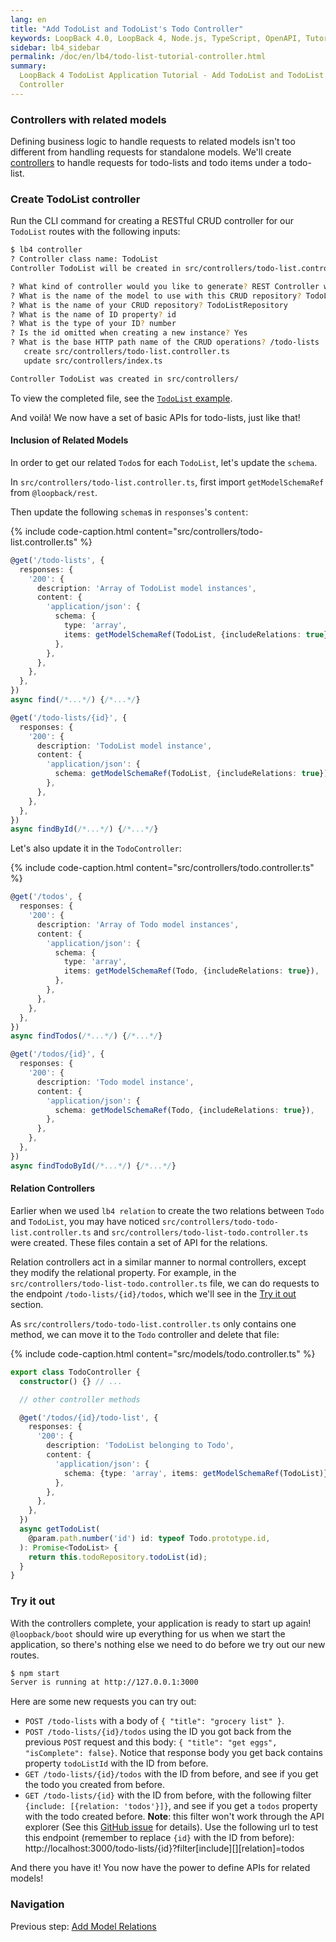 ```yaml
---
lang: en
title: "Add TodoList and TodoList's Todo Controller"
keywords: LoopBack 4.0, LoopBack 4, Node.js, TypeScript, OpenAPI, Tutorial
sidebar: lb4_sidebar
permalink: /doc/en/lb4/todo-list-tutorial-controller.html
summary:
  LoopBack 4 TodoList Application Tutorial - Add TodoList and TodoList's Todo
  Controller
---
```


### Controllers with related models

Defining business logic to handle requests to related models isn't too different
from handling requests for standalone models. We'll create
[controllers](../../Controller.md) to handle requests for todo-lists and todo
items under a todo-list.

### Create TodoList controller

Run the CLI command for creating a RESTful CRUD controller for our `TodoList`
routes with the following inputs:

```sh
$ lb4 controller
? Controller class name: TodoList
Controller TodoList will be created in src/controllers/todo-list.controller.ts

? What kind of controller would you like to generate? REST Controller with CRUD functions
? What is the name of the model to use with this CRUD repository? TodoList
? What is the name of your CRUD repository? TodoListRepository
? What is the name of ID property? id
? What is the type of your ID? number
? Is the id omitted when creating a new instance? Yes
? What is the base HTTP path name of the CRUD operations? /todo-lists
   create src/controllers/todo-list.controller.ts
   update src/controllers/index.ts

Controller TodoList was created in src/controllers/
```

To view the completed file, see the
[`TodoList` example](https://github.com/strongloop/loopback-next/blob/master/examples/todo-list/src/controllers/todo-list.controller.ts).

And voilà! We now have a set of basic APIs for todo-lists, just like that!

#### Inclusion of Related Models

In order to get our related `Todo`s for each `TodoList`, let's update the
`schema`.

In `src/controllers/todo-list.controller.ts`, first import `getModelSchemaRef`
from `@loopback/rest`.

Then update the following `schema`s in `responses`'s `content`:

{% include code-caption.html content="src/controllers/todo-list.controller.ts" %}

```ts
@get('/todo-lists', {
  responses: {
    '200': {
      description: 'Array of TodoList model instances',
      content: {
        'application/json': {
          schema: {
            type: 'array',
            items: getModelSchemaRef(TodoList, {includeRelations: true}),
          },
        },
      },
    },
  },
})
async find(/*...*/) {/*...*/}

@get('/todo-lists/{id}', {
  responses: {
    '200': {
      description: 'TodoList model instance',
      content: {
        'application/json': {
          schema: getModelSchemaRef(TodoList, {includeRelations: true}),
        },
      },
    },
  },
})
async findById(/*...*/) {/*...*/}
```

Let's also update it in the `TodoController`:

{% include code-caption.html content="src/controllers/todo.controller.ts" %}

```ts
@get('/todos', {
  responses: {
    '200': {
      description: 'Array of Todo model instances',
      content: {
        'application/json': {
          schema: {
            type: 'array',
            items: getModelSchemaRef(Todo, {includeRelations: true}),
          },
        },
      },
    },
  },
})
async findTodos(/*...*/) {/*...*/}

@get('/todos/{id}', {
  responses: {
    '200': {
      description: 'Todo model instance',
      content: {
        'application/json': {
          schema: getModelSchemaRef(Todo, {includeRelations: true}),
        },
      },
    },
  },
})
async findTodoById(/*...*/) {/*...*/}
```

#### Relation Controllers

Earlier when we used `lb4 relation` to create the two relations between `Todo`
and `TodoList`, you may have noticed
`src/controllers/todo-todo-list.controller.ts` and
`src/controllers/todo-list-todo.controller.ts` were created. These files contain
a set of API for the relations.

Relation controllers act in a similar manner to normal controllers, except they
modify the relational property. For example, in the
`src/controllers/todo-list-todo.controller.ts` file, we can do requests to the
endpoint `/todo-lists/{id}/todos`, which we'll see in the
[Try it out](#try-it-out) section.

As `src/controllers/todo-todo-list.controller.ts` only contains one method, we
can move it to the `Todo` controller and delete that file:

{% include code-caption.html content="src/models/todo.controller.ts" %}

```ts
export class TodoController {
  constructor() {} // ...

  // other controller methods

  @get('/todos/{id}/todo-list', {
    responses: {
      '200': {
        description: 'TodoList belonging to Todo',
        content: {
          'application/json': {
            schema: {type: 'array', items: getModelSchemaRef(TodoList)},
          },
        },
      },
    },
  })
  async getTodoList(
    @param.path.number('id') id: typeof Todo.prototype.id,
  ): Promise<TodoList> {
    return this.todoRepository.todoList(id);
  }
}
```

### Try it out

With the controllers complete, your application is ready to start up again!
`@loopback/boot` should wire up everything for us when we start the application,
so there's nothing else we need to do before we try out our new routes.

```sh
$ npm start
Server is running at http://127.0.0.1:3000
```

Here are some new requests you can try out:

- `POST /todo-lists` with a body of `{ "title": "grocery list" }`.
- `POST /todo-lists/{id}/todos` using the ID you got back from the previous
  `POST` request and this body: `{ "title": "get eggs", "isComplete": false}`.
  Notice that response body you get back contains property `todoListId` with the
  ID from before.
- `GET /todo-lists/{id}/todos` with the ID from before, and see if you get the
  todo you created from before.
- `GET /todo-lists/{id}` with the ID from before, with the following filter
  `{include: [{relation: 'todos'}]}`, and see if you get a `todos` property with
  the todo created before. **Note**: this filter won't work through the API
  explorer (See this
  [GitHub issue](https://github.com/strongloop/loopback-next/issues/2208) for
  details). Use the following url to test this endpoint (remember to replace
  `{id}` with the ID from before):
  http://localhost:3000/todo-lists/{id}?filter[include][][relation]=todos

And there you have it! You now have the power to define APIs for related models!

### Navigation

Previous step: [Add Model Relations](todo-list-tutorial-relations.md)
